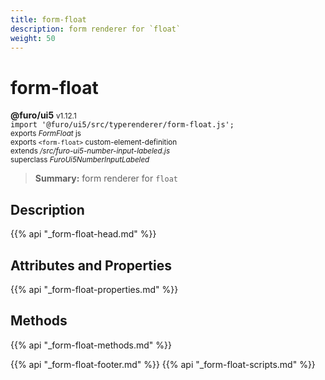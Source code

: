 ```yaml
---
title: form-float
description: form renderer for `float`
weight: 50
---
```


# form-float
**@furo/ui5** <small>v1.12.1</small>
<br>`import '@furo/ui5/src/typerenderer/form-float.js';`<small>
<br>exports *FormFloat* js
<br>exports `<form-float>` custom-element-definition
<br>extends */src/furo-ui5-number-input-labeled.js*
<br>superclass *FuroUi5NumberInputLabeled*</small>

> **Summary:** form renderer for `float`

## Description



{{% api "_form-float-head.md" %}}

## Attributes and Properties
{{% api "_form-float-properties.md" %}}



## Methods
{{% api "_form-float-methods.md" %}}





{{% api "_form-float-footer.md" %}}
{{% api "_form-float-scripts.md" %}}
